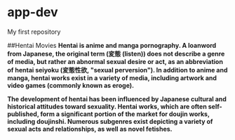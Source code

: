 # app-dev
My first repository

##Hentai Movies
**Hentai is anime and manga pornography. A loanword from Japanese, the original term (変態 (listen)) does not describe a genre of media, but rather an abnormal sexual desire or act, as an abbreviation of hentai seiyoku (変態性欲, "sexual perversion"). In addition to anime and manga, hentai works exist in a variety of media, including artwork and video games (commonly known as eroge).**

**The development of hentai has been influenced by Japanese cultural and historical attitudes toward sexuality. Hentai works, which are often self-published, form a significant portion of the market for doujin works, including doujinshi. Numerous subgenres exist depicting a variety of sexual acts and relationships, as well as novel fetishes.**


